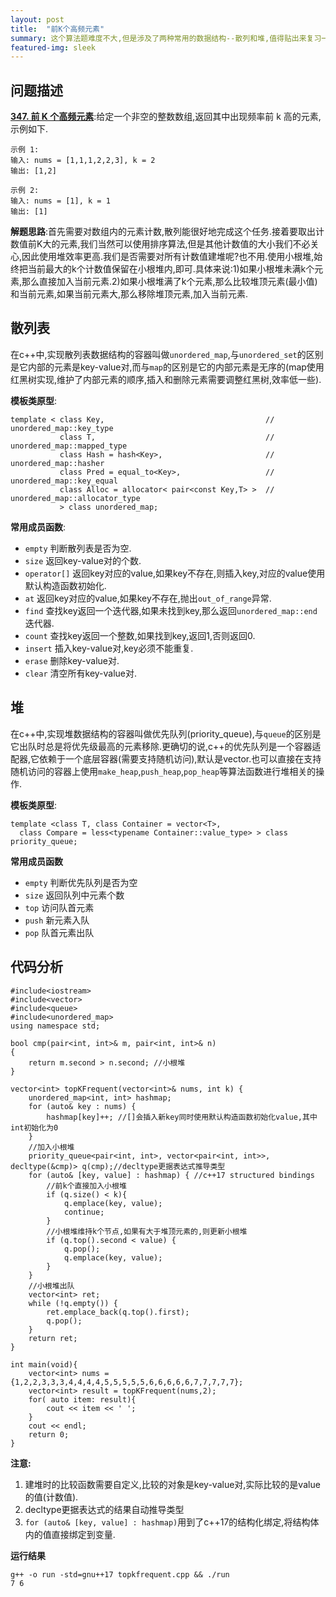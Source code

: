 ```yaml
---
layout: post
title:  "前K个高频元素"
summary: 这个算法题难度不大,但是涉及了两种常用的数据结构--散列和堆,值得贴出来复习一下!
featured-img: sleek
---
```


## 问题描述 ##

**[347. 前 K 个高频元素](https://leetcode-cn.com/problems/top-k-frequent-elements)**:给定一个非空的整数数组,返回其中出现频率前 k 高的元素,示例如下.

```
示例 1:
输入: nums = [1,1,1,2,2,3], k = 2
输出: [1,2]

示例 2:
输入: nums = [1], k = 1
输出: [1]
```

**解题思路**:首先需要对数组内的元素计数,散列能很好地完成这个任务.接着要取出计数值前K大的元素,我们当然可以使用排序算法,但是其他计数值的大小我们不必关心,因此使用堆效率更高.我们是否需要对所有计数值建堆呢?也不用.使用小根堆,始终把当前最大的k个计数值保留在小根堆内,即可.具体来说:1)如果小根堆未满k个元素,那么直接加入当前元素.2)如果小根堆满了k个元素,那么比较堆顶元素(最小值)和当前元素,如果当前元素大,那么移除堆顶元素,加入当前元素.

## 散列表 ##

在c++中,实现散列表数据结构的容器叫做`unordered_map`,与`unordered_set`的区别是它内部的元素是key-value对,而与`map`的区别是它的内部元素是无序的(map使用红黑树实现,维护了内部元素的顺序,插入和删除元素需要调整红黑树,效率低一些).

**模板类原型**:

```
template < class Key,                                    // unordered_map::key_type
           class T,                                      // unordered_map::mapped_type
           class Hash = hash<Key>,                       // unordered_map::hasher
           class Pred = equal_to<Key>,                   // unordered_map::key_equal
           class Alloc = allocator< pair<const Key,T> >  // unordered_map::allocator_type
           > class unordered_map;
```

**常用成员函数**:

* `empty` 判断散列表是否为空.
* `size` 返回key-value对的个数.
* `operator[]` 返回key对应的value,如果key不存在,则插入key,对应的value使用默认构造函数初始化.
* `at` 返回key对应的value,如果key不存在,抛出`out_of_range`异常.
* `find` 查找key返回一个迭代器,如果未找到key,那么返回`unordered_map::end`迭代器.
* `count` 查找key返回一个整数,如果找到key,返回1,否则返回0.
* `insert` 插入key-value对,key必须不能重复.
* `erase` 删除key-value对.
* `clear` 清空所有key-value对.

## 堆 ##

在c++中,实现堆数据结构的容器叫做优先队列(priority_queue),与`queue`的区别是它出队时总是将优先级最高的元素移除.更确切的说,c++的优先队列是一个容器适配器,它依赖于一个底层容器(需要支持随机访问),默认是vector.也可以直接在支持随机访问的容器上使用`make_heap`,`push_heap`,`pop_heap`等算法函数进行堆相关的操作.

**模板类原型**:

```
template <class T, class Container = vector<T>,
  class Compare = less<typename Container::value_type> > class priority_queue;
```

**常用成员函数**

* `empty` 判断优先队列是否为空
* `size` 返回队列中元素个数
* `top` 访问队首元素
* `push` 新元素入队
* `pop` 队首元素出队

## 代码分析 ##

```
#include<iostream>
#include<vector>
#include<queue>
#include<unordered_map>
using namespace std;

bool cmp(pair<int, int>& m, pair<int, int>& n)
{
    return m.second > n.second; //小根堆
}

vector<int> topKFrequent(vector<int>& nums, int k) {
    unordered_map<int, int> hashmap;
    for (auto& key : nums) {
        hashmap[key]++; //[]会插入新key同时使用默认构造函数初始化value,其中int初始化为0
    }
    //加入小根堆
    priority_queue<pair<int, int>, vector<pair<int, int>>, decltype(&cmp)> q(cmp);//decltype更据表达式推导类型
    for (auto& [key, value] : hashmap) { //c++17 structured bindings
        //前k个直接加入小根堆
        if (q.size() < k){
            q.emplace(key, value);
            continue;
        }
        //小根堆维持k个节点,如果有大于堆顶元素的,则更新小根堆
        if (q.top().second < value) {
            q.pop();
            q.emplace(key, value);
        }
    }
    //小根堆出队
    vector<int> ret;
    while (!q.empty()) {
        ret.emplace_back(q.top().first);
        q.pop();
    }
    return ret;
}

int main(void){
    vector<int> nums = {1,2,2,3,3,3,4,4,4,4,5,5,5,5,5,6,6,6,6,6,7,7,7,7,7};
    vector<int> result = topKFrequent(nums,2);
    for( auto item: result){
        cout << item << ' ';
    }
    cout << endl;
    return 0;
}

```

**注意:**
1. 建堆时的比较函数需要自定义,比较的对象是key-value对,实际比较的是value的值(计数值).
2. decltype更据表达式的结果自动推导类型
3. `for (auto& [key, value] : hashmap)`用到了c++17的结构化绑定,将结构体内的值直接绑定到变量.

**运行结果**

```
g++ -o run -std=gnu++17 topkfrequent.cpp && ./run
7 6
```
